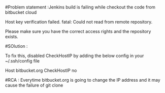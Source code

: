 #Problem statement :Jenkins build is failing while checkout the code from bitbucket cloud

Host key verification failed.
fatal: Could not read from remote repository.

Please make sure you have the correct access rights
and the repository exists.

#SOlution :

To fix this, disabled CheckHostIP by adding the below config in your ~/.ssh/config file

Host bitbucket.org
       CheckHostIP no

#RCA : Everytime bitbucket.org is going to  change the IP address and it may cause the failure of git clone       
